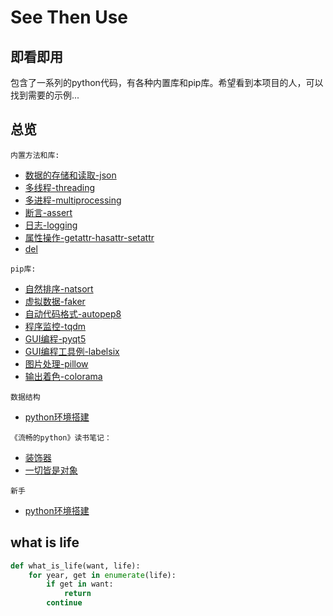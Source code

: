 # See Then Use

## 即看即用

包含了一系列的python代码，有各种内置库和pip库。希望看到本项目的人，可以找到需要的示例...

## 总览

`内置方法和库:`
- [数据的存储和读取-json](https://github.com/ScCcWe/See_Then_Use/blob/master/%E5%BA%93%E7%9B%B8%E5%85%B3/json%E6%96%87%E4%BB%B6%E7%9A%84%E8%AF%BB%E5%92%8C%E5%86%99/json.md)
- [多线程-threading](https://github.com/ScCcWe/See_Then_Use/blob/master/%E5%BA%93%E7%9B%B8%E5%85%B3/%E5%A4%9A%E7%BA%BF%E7%A8%8B/threading_demo.py)
- [多进程-multiprocessing](https://github.com/ScCcWe/See_Then_Use/blob/master/%E5%BA%93%E7%9B%B8%E5%85%B3/%E5%A4%9A%E8%BF%9B%E7%A8%8B/mul_process.py)  
- [断言-assert](https://github.com/ScCcWe/See_Then_Use/blob/master/%E5%BA%93%E7%9B%B8%E5%85%B3/json%E6%96%87%E4%BB%B6%E7%9A%84%E8%AF%BB%E5%92%8C%E5%86%99/json.md)
- [日志-logging](https://github.com/ScCcWe/See_Then_Use/blob/master/%E5%BA%93%E7%9B%B8%E5%85%B3/json%E6%96%87%E4%BB%B6%E7%9A%84%E8%AF%BB%E5%92%8C%E5%86%99/json.md)
- [属性操作-getattr-hasattr-setattr](https://github.com/ScCcWe/See_Then_Use/blob/master/%E5%BA%93%E7%9B%B8%E5%85%B3/json%E6%96%87%E4%BB%B6%E7%9A%84%E8%AF%BB%E5%92%8C%E5%86%99/json.md)
- [del](https://github.com/ScCcWe/See_Then_Use/blob/master/%E5%BA%93%E7%9B%B8%E5%85%B3/json%E6%96%87%E4%BB%B6%E7%9A%84%E8%AF%BB%E5%92%8C%E5%86%99/json.md)  

`pip库:`
- [自然排序-natsort](https://github.com/ScCcWe/See_Then_Use/blob/master/%E5%BA%93%E7%9B%B8%E5%85%B3/%E6%96%87%E4%BB%B6%E8%AF%BB%E5%8F%96%E6%8E%92%E5%BA%8F/%E8%87%AA%E7%84%B6%E6%8E%92%E5%BA%8F.md)
- [虚拟数据-faker](https://github.com/ScCcWe/See_Then_Use/tree/master/%E5%BA%93%E7%9B%B8%E5%85%B3/%E7%94%9F%E6%88%90%E8%99%9A%E6%8B%9F%E6%95%B0%E6%8D%AE)
- [自动代码格式-autopep8](https://github.com/ScCcWe/See_Then_Use/blob/master/%E5%BA%93%E7%9B%B8%E5%85%B3/autopep8/autopep8.md)
- [程序监控-tqdm](https://github.com/ScCcWe/See_Then_Use/blob/master/%E5%BA%93%E7%9B%B8%E5%85%B3/%E7%A8%8B%E5%BA%8F%E7%9B%91%E6%8E%A7/tqdm_use.md)
- [GUI编程-pyqt5](https://github.com/ScCcWe/See_Then_Use/tree/master/%E5%BA%93%E7%9B%B8%E5%85%B3/pyqt5)
- [GUI编程工具例-labelsix](https://github.com/ScCcWe/See_Then_Use/tree/master/%E5%BA%93%E7%9B%B8%E5%85%B3/pyqt5)
- [图片处理-pillow](https://github.com/ScCcWe/See_Then_Use/tree/master/%E5%BA%93%E7%9B%B8%E5%85%B3/%E5%88%B6%E4%BD%9Cico%E5%9B%BE%E6%A0%87)  
- [输出着色-colorama](https://github.com/ScCcWe/See_Then_Use/tree/master/%E5%BA%93%E7%9B%B8%E5%85%B3/%E5%88%B6%E4%BD%9Cico%E5%9B%BE%E6%A0%87)  

`数据结构`
- [python环境搭建](https://github.com/ScCcWe/See_Then_Use/blob/master/python%E9%85%8D%E7%BD%AE/beforeCode.md)

`《流畅的python》读书笔记：`
- [装饰器](https://github.com/ScCcWe/See_Then_Use/blob/master/%E4%B8%AA%E4%BA%BA%E5%AF%B9%E4%BA%8Epython%E7%9A%84%E7%90%86%E8%A7%A3/%E8%A3%85%E9%A5%B0%E5%99%A8.md)
- [一切皆是对象](https://github.com/ScCcWe/See_Then_Use/blob/master/%E4%B8%AA%E4%BA%BA%E5%AF%B9%E4%BA%8Epython%E7%9A%84%E7%90%86%E8%A7%A3/%E4%B8%80%E5%88%87%E7%9A%86%E6%98%AF%E5%AF%B9%E8%B1%A1.md)

`新手`
- [python环境搭建](https://github.com/ScCcWe/See_Then_Use/blob/master/python%E9%85%8D%E7%BD%AE/beforeCode.md)

## what is life
```python
def what_is_life(want, life):
    for year, get in enumerate(life):
        if get in want:
            return
        continue
```
